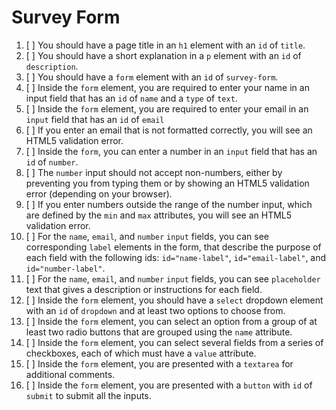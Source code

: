 # Survey Form

1. [ ] You should have a page title in an `h1` element with an `id` of `title`.
2. [ ] You should have a short explanation in a `p` element with an `id` of `description`.
3. [ ] You should have a `form` element with an `id` of `survey-form`.
4. [ ] Inside the `form` element, you are required to enter your name in an input field that has an `id` of `name` and a `type` of `text`.
5. [ ] Inside the `form` element, you are required to enter your email in an `input` field that has an `id` of `email`
6. [ ] If you enter an email that is not formatted correctly, you will see an HTML5 validation error.
7. [ ] Inside the `form`, you can enter a number in an `input` field that has an `id` of `number`.
8. [ ] The `number` input should not accept non-numbers, either by preventing you from typing them or by showing an HTML5 validation error (depending on your browser).
9. [ ] If you enter numbers outside the range of the number input, which are defined by the `min` and `max` attributes, you will see an HTML5 validation error.
10. [ ] For the `name`, `email`, and `number` `input` fields, you can see corresponding `label` elements in the form, that describe the purpose of each field with the following ids: `id="name-label"`, `id="email-label"`, and `id="number-label"`.
11. [ ] For the `name`, `email`, and `number` `input` fields, you can see `placeholder` text that gives a description or instructions for each field.
12. [ ] Inside the `form` element, you should have a `select` dropdown element with an `id` of `dropdown` and at least two options to choose from.
13. [ ] Inside the `form` element, you can select an option from a group of at least two radio buttons that are grouped using the `name` attribute.
14. [ ] Inside the `form` element, you can select several fields from a series of checkboxes, each of which must have a `value` attribute.
15. [ ] Inside the `form` element, you are presented with a `textarea` for additional comments.
16. [ ] Inside the `form` element, you are presented with a `button` with `id` of `submit` to submit all the inputs.
